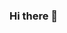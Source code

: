 ### Hi there 👋
<!-- [![Anurag's github stats](https://github-readme-stats.vercel.app/api?username=wellflat)](https://github.com/wellflat)
<!--[![Top Langs](https://github-readme-stats.vercel.app/api/top-langs/?username=wellflat&layout=compact)](https://github.com/wellflat)-->
<!--
**wellflat/wellflat** is a ✨ _special_ ✨ repository because its `README.md` (this file) appears on your GitHub profile.

Here are some ideas to get you started:

- 🔭 I’m currently working on ...
- 🌱 I’m currently learning ...
- 👯 I’m looking to collaborate on ...
- 🤔 I’m looking for help with ...
- 💬 Ask me about ...
- 📫 How to reach me: ...
- 😄 Pronouns: ...
- ⚡ Fun fact: ...
-->
